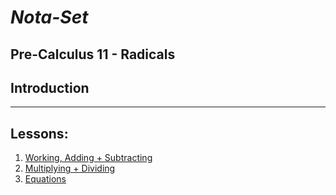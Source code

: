 # ***Nota-Set***
## Pre-Calculus 11 - Radicals
## **Introduction**

---

## **Lessons**:
1. [Working, Adding + Subtracting](../Notes/PC11/Radicals/Lesson%201%20(Working%20%2B%20Adding%20and%20Subtracting).html)
2. [Multiplying + Dividing](../Notes/PC11/Radicals/Lesson%202%20(Multiplying%20%2B%20Dividing).html)
3. [Equations](../Notes/PC11/Radicals/Lesson%203%20(Radical%20Equations).html)